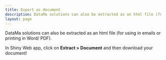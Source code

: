 ```yaml
---
title: Export as document
description: DataMa solutions can also be extracted as an html file (for using in emails or printing in Word/ PDF).
layout: page
---
```


DataMa solutions can also be extracted as an html file (for using in emails or printing in Word/ PDF).

In Shiny Web app, click on **Extract > Document** and then download your document!
